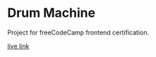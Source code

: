 # Drum Machine

Project for freeCodeCamp frontend certification.

[live link](https://ttang8.github.io/drum-machine/)